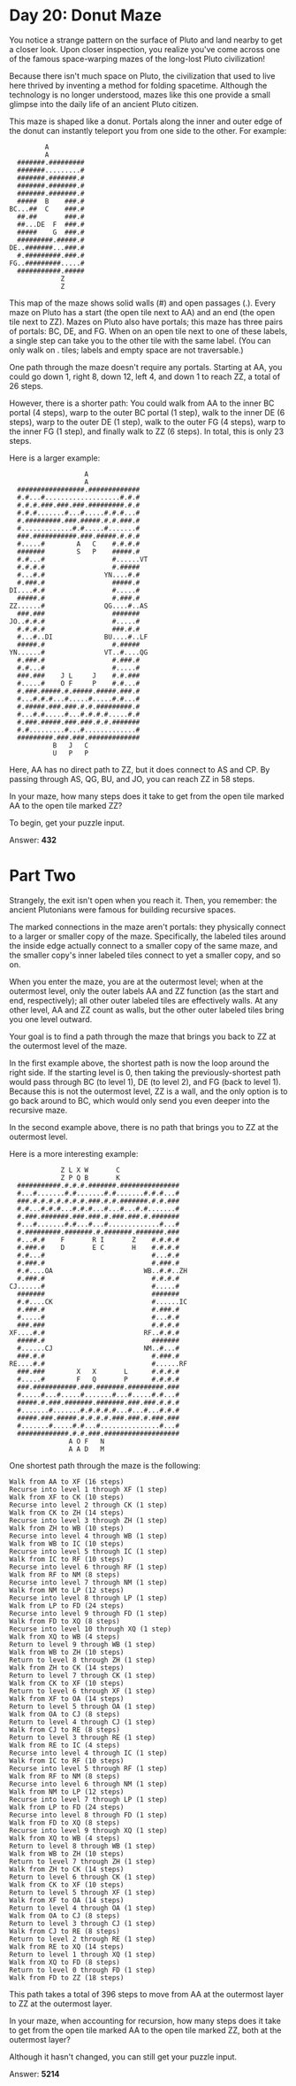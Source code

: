 # Day 20: Donut Maze
You notice a strange pattern on the surface of Pluto and land nearby to get a closer look. Upon closer inspection, you realize you've come across one of the famous space-warping mazes of the long-lost Pluto civilization!

Because there isn't much space on Pluto, the civilization that used to live here thrived by inventing a method for folding spacetime. Although the technology is no longer understood, mazes like this one provide a small glimpse into the daily life of an ancient Pluto citizen.

This maze is shaped like a donut. Portals along the inner and outer edge of the donut can instantly teleport you from one side to the other. For example:
```
         A           
         A           
  #######.#########  
  #######.........#  
  #######.#######.#  
  #######.#######.#  
  #######.#######.#  
  #####  B    ###.#  
BC...##  C    ###.#  
  ##.##       ###.#  
  ##...DE  F  ###.#  
  #####    G  ###.#  
  #########.#####.#  
DE..#######...###.#  
  #.#########.###.#  
FG..#########.....#  
  ###########.#####  
             Z       
             Z       
```
This map of the maze shows solid walls (#) and open passages (.). Every maze on Pluto has a start (the open tile next to AA) and an end (the open tile next to ZZ). Mazes on Pluto also have portals; this maze has three pairs of portals: BC, DE, and FG. When on an open tile next to one of these labels, a single step can take you to the other tile with the same label. (You can only walk on . tiles; labels and empty space are not traversable.)

One path through the maze doesn't require any portals. Starting at AA, you could go down 1, right 8, down 12, left 4, and down 1 to reach ZZ, a total of 26 steps.

However, there is a shorter path: You could walk from AA to the inner BC portal (4 steps), warp to the outer BC portal (1 step), walk to the inner DE (6 steps), warp to the outer DE (1 step), walk to the outer FG (4 steps), warp to the inner FG (1 step), and finally walk to ZZ (6 steps). In total, this is only 23 steps.

Here is a larger example:
```
                   A               
                   A               
  #################.#############  
  #.#...#...................#.#.#  
  #.#.#.###.###.###.#########.#.#  
  #.#.#.......#...#.....#.#.#...#  
  #.#########.###.#####.#.#.###.#  
  #.............#.#.....#.......#  
  ###.###########.###.#####.#.#.#  
  #.....#        A   C    #.#.#.#  
  #######        S   P    #####.#  
  #.#...#                 #......VT
  #.#.#.#                 #.#####  
  #...#.#               YN....#.#  
  #.###.#                 #####.#  
DI....#.#                 #.....#  
  #####.#                 #.###.#  
ZZ......#               QG....#..AS
  ###.###                 #######  
JO..#.#.#                 #.....#  
  #.#.#.#                 ###.#.#  
  #...#..DI             BU....#..LF
  #####.#                 #.#####  
YN......#               VT..#....QG
  #.###.#                 #.###.#  
  #.#...#                 #.....#  
  ###.###    J L     J    #.#.###  
  #.....#    O F     P    #.#...#  
  #.###.#####.#.#####.#####.###.#  
  #...#.#.#...#.....#.....#.#...#  
  #.#####.###.###.#.#.#########.#  
  #...#.#.....#...#.#.#.#.....#.#  
  #.###.#####.###.###.#.#.#######  
  #.#.........#...#.............#  
  #########.###.###.#############  
           B   J   C               
           U   P   P               
```
Here, AA has no direct path to ZZ, but it does connect to AS and CP. By passing through AS, QG, BU, and JO, you can reach ZZ in 58 steps.

In your maze, how many steps does it take to get from the open tile marked AA to the open tile marked ZZ?

To begin, get your puzzle input.

Answer: **432**

# Part Two
Strangely, the exit isn't open when you reach it. Then, you remember: the ancient Plutonians were famous for building recursive spaces.

The marked connections in the maze aren't portals: they physically connect to a larger or smaller copy of the maze. Specifically, the labeled tiles around the inside edge actually connect to a smaller copy of the same maze, and the smaller copy's inner labeled tiles connect to yet a smaller copy, and so on.

When you enter the maze, you are at the outermost level; when at the outermost level, only the outer labels AA and ZZ function (as the start and end, respectively); all other outer labeled tiles are effectively walls. At any other level, AA and ZZ count as walls, but the other outer labeled tiles bring you one level outward.

Your goal is to find a path through the maze that brings you back to ZZ at the outermost level of the maze.

In the first example above, the shortest path is now the loop around the right side. If the starting level is 0, then taking the previously-shortest path would pass through BC (to level 1), DE (to level 2), and FG (back to level 1). Because this is not the outermost level, ZZ is a wall, and the only option is to go back around to BC, which would only send you even deeper into the recursive maze.

In the second example above, there is no path that brings you to ZZ at the outermost level.

Here is a more interesting example:
```
             Z L X W       C                 
             Z P Q B       K                 
  ###########.#.#.#.#######.###############  
  #...#.......#.#.......#.#.......#.#.#...#  
  ###.#.#.#.#.#.#.#.###.#.#.#######.#.#.###  
  #.#...#.#.#...#.#.#...#...#...#.#.......#  
  #.###.#######.###.###.#.###.###.#.#######  
  #...#.......#.#...#...#.............#...#  
  #.#########.#######.#.#######.#######.###  
  #...#.#    F       R I       Z    #.#.#.#  
  #.###.#    D       E C       H    #.#.#.#  
  #.#...#                           #...#.#  
  #.###.#                           #.###.#  
  #.#....OA                       WB..#.#..ZH
  #.###.#                           #.#.#.#  
CJ......#                           #.....#  
  #######                           #######  
  #.#....CK                         #......IC
  #.###.#                           #.###.#  
  #.....#                           #...#.#  
  ###.###                           #.#.#.#  
XF....#.#                         RF..#.#.#  
  #####.#                           #######  
  #......CJ                       NM..#...#  
  ###.#.#                           #.###.#  
RE....#.#                           #......RF
  ###.###        X   X       L      #.#.#.#  
  #.....#        F   Q       P      #.#.#.#  
  ###.###########.###.#######.#########.###  
  #.....#...#.....#.......#...#.....#.#...#  
  #####.#.###.#######.#######.###.###.#.#.#  
  #.......#.......#.#.#.#.#...#...#...#.#.#  
  #####.###.#####.#.#.#.#.###.###.#.###.###  
  #.......#.....#.#...#...............#...#  
  #############.#.#.###.###################  
               A O F   N                     
               A A D   M                     
```
One shortest path through the maze is the following:
```
Walk from AA to XF (16 steps)
Recurse into level 1 through XF (1 step)
Walk from XF to CK (10 steps)
Recurse into level 2 through CK (1 step)
Walk from CK to ZH (14 steps)
Recurse into level 3 through ZH (1 step)
Walk from ZH to WB (10 steps)
Recurse into level 4 through WB (1 step)
Walk from WB to IC (10 steps)
Recurse into level 5 through IC (1 step)
Walk from IC to RF (10 steps)
Recurse into level 6 through RF (1 step)
Walk from RF to NM (8 steps)
Recurse into level 7 through NM (1 step)
Walk from NM to LP (12 steps)
Recurse into level 8 through LP (1 step)
Walk from LP to FD (24 steps)
Recurse into level 9 through FD (1 step)
Walk from FD to XQ (8 steps)
Recurse into level 10 through XQ (1 step)
Walk from XQ to WB (4 steps)
Return to level 9 through WB (1 step)
Walk from WB to ZH (10 steps)
Return to level 8 through ZH (1 step)
Walk from ZH to CK (14 steps)
Return to level 7 through CK (1 step)
Walk from CK to XF (10 steps)
Return to level 6 through XF (1 step)
Walk from XF to OA (14 steps)
Return to level 5 through OA (1 step)
Walk from OA to CJ (8 steps)
Return to level 4 through CJ (1 step)
Walk from CJ to RE (8 steps)
Return to level 3 through RE (1 step)
Walk from RE to IC (4 steps)
Recurse into level 4 through IC (1 step)
Walk from IC to RF (10 steps)
Recurse into level 5 through RF (1 step)
Walk from RF to NM (8 steps)
Recurse into level 6 through NM (1 step)
Walk from NM to LP (12 steps)
Recurse into level 7 through LP (1 step)
Walk from LP to FD (24 steps)
Recurse into level 8 through FD (1 step)
Walk from FD to XQ (8 steps)
Recurse into level 9 through XQ (1 step)
Walk from XQ to WB (4 steps)
Return to level 8 through WB (1 step)
Walk from WB to ZH (10 steps)
Return to level 7 through ZH (1 step)
Walk from ZH to CK (14 steps)
Return to level 6 through CK (1 step)
Walk from CK to XF (10 steps)
Return to level 5 through XF (1 step)
Walk from XF to OA (14 steps)
Return to level 4 through OA (1 step)
Walk from OA to CJ (8 steps)
Return to level 3 through CJ (1 step)
Walk from CJ to RE (8 steps)
Return to level 2 through RE (1 step)
Walk from RE to XQ (14 steps)
Return to level 1 through XQ (1 step)
Walk from XQ to FD (8 steps)
Return to level 0 through FD (1 step)
Walk from FD to ZZ (18 steps)
```
This path takes a total of 396 steps to move from AA at the outermost layer to ZZ at the outermost layer.

In your maze, when accounting for recursion, how many steps does it take to get from the open tile marked AA to the open tile marked ZZ, both at the outermost layer?

Although it hasn't changed, you can still get your puzzle input.

Answer: **5214**
